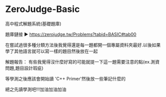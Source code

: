 # ZeroJudge-Basic
高中程式解題系統(基礎題庫)

題庫鏈接 ▶ https://zerojudge.tw/Problems?tabid=BASIC#tab00

在嘗試過很多種分類方法後我覺得還是每一題都開一個專屬資料夾最好.以後如果學了其他語言就可以寫一樣的題目然後放在一起

解題報告： 有些我覺得沒什麼好寫的可能就提一下這一題需要注意的點(ex.測資問題,題目設計瑕疵)

等學測之後應該會開始讀 'C++ Primer'然後放一些筆記什麼的

總之先讀學測吧!!!加油加油加油
